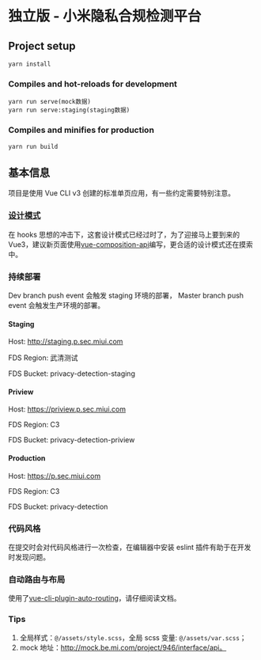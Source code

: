 # 独立版 - 小米隐私合规检测平台

## Project setup

```
yarn install
```

### Compiles and hot-reloads for development

```
yarn run serve(mock数据)
yarn run serve:staging(staging数据)

```

### Compiles and minifies for production

```
yarn run build
```

## 基本信息

项目是使用 Vue CLI v3 创建的标准单页应用，有一些约定需要特别注意。

### [设计模式](https://wsq.cool/post/maral8)

在 hooks 思想的冲击下，这套设计模式已经过时了，为了迎接马上要到来的 Vue3，建议新页面使用[vue-composition-api](https://github.com/vuejs/composition-api)编写，更合适的设计模式还在摸索中。

### 持续部署

Dev branch push event 会触发 staging 环境的部署， Master branch push event 会触发生产环境的部署。

#### Staging

Host: http://staging.p.sec.miui.com

FDS Region: 武清测试

FDS Bucket: privacy-detection-staging

#### Priview

Host: https://priview.p.sec.miui.com

FDS Region: C3

FDS Bucket: privacy-detection-priview

#### Production

Host: https://p.sec.miui.com

FDS Region: C3

FDS Bucket: privacy-detection

### 代码风格

在提交时会对代码风格进行一次检查，在编辑器中安装 eslint 插件有助于在开发时发现问题。

### 自动路由与布局

使用了[vue-cli-plugin-auto-routing](https://github.com/ktsn/vue-cli-plugin-auto-routing)，请仔细阅读文档。

### Tips

1. 全局样式：`@/assets/style.scss`，全局 scss 变量: `@/assets/var.scss`；
2. mock 地址：http://mock.be.mi.com/project/946/interface/api。
